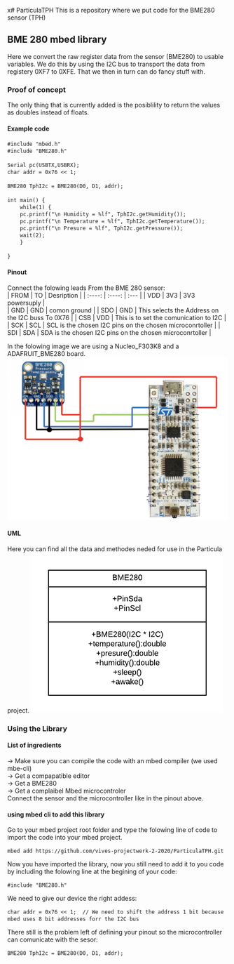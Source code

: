 x# ParticulaTPH
This is a repository where we put code for the BME280 sensor (TPH)

## BME 280 mbed library
Here we convert the raw register data from the sensor (BME280) to usable variables. We do this by using the I2C bus to transport the data from registery 0XF7 to 0XFE. That we then in turn can do fancy stuff with. 

### Proof of concept
The only thing that is currently added is the posiblility to return the values as doubles instead of floats.

#### Example code
```
#include "mbed.h"
#include "BME280.h"

Serial pc(USBTX,USBRX); 
char addr = 0x76 << 1;

BME280 TphI2c = BME280(D0, D1, addr);

int main() {
    while(1) {
    pc.printf("\n Humidity = %lf", TphI2c.getHumidity());
    pc.printf("\n Temperature = %lf", TphI2c.getTemperature());
    pc.printf("\n Presure = %lf", TphI2c.getPressure());
    wait(2);
    }

}
```

#### Pinout
Connect the folowing leads From the BME 280 sensor:  
| FROM | TO | Desription |
| :----: | :----: | :--- |
| VDD | 3V3 | 3V3 powersuply |  
| GND | GND | comon ground |
| SDO | GND | This selects the Address on the I2C buss To 0X76 |
| CSB | VDD | This is to set the comunication to I2C |
| SCK | SCL | SCL is the chosen I2C pins on the chosen microconrtoller |
| SDI | SDA | SDA is the chosen I2C pins on the chosen microconrtoller |

In the folowing image we are using a Nucleo_F303K8 and a ADAFRUIT_BME280 board.
![](img/schematic.png)

#### UML
Here you can find all the data and methodes neded for use in the Particula project.
![](img/UMLBME280.png)

### Using the Library

#### List of ingredients
-> Make sure you can compile the code with an mbed compiler (we used mbe-cli)  
-> Get a compapatible editor  
-> Get a BME280  
-> Get a complaibel Mbed microcontroler  
Connect the sensor and the microcontroller like in the pinout above.

#### using mbed cli to add this library
Go to your mbed project root folder and type the folowing line of code to import the code into your mbed project.  
```
mbed add https://github.com/vives-projectwerk-2-2020/ParticulaTPH.git
```
Now you have imported the library, now you still need to add it to you code by including the folowing line at the begining of your code:  
```
#include "BME280.h"
```
We need to give our device the right addess:  
```
char addr = 0x76 << 1;  // We need to shift the address 1 bit because mbed uses 8 bit addresses forr the I2C bus
```
There still is the problem left of defining your pinout so the microcontroller can comunicate with the sesor:  
```
BME280 TphI2c = BME280(D0, D1, addr);
```